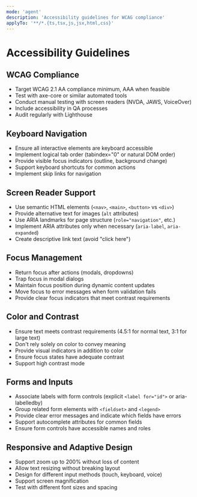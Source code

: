 ```yaml
---
mode: 'agent'
description: 'Accessibility guidelines for WCAG compliance'
applyTo: '**/*.{ts,tsx,js,jsx,html,css}'
---
```


# Accessibility Guidelines

## WCAG Compliance

- Target WCAG 2.1 AA compliance minimum, AAA when feasible
- Test with axe-core or similar automated tools
- Conduct manual testing with screen readers (NVDA, JAWS, VoiceOver)
- Include accessibility in QA processes
- Audit regularly with Lighthouse

## Keyboard Navigation

- Ensure all interactive elements are keyboard accessible
- Implement logical tab order (tabindex="0" or natural DOM order)
- Provide visible focus indicators (outline, background change)
- Support keyboard shortcuts for common actions
- Implement skip links for navigation

## Screen Reader Support

- Use semantic HTML elements (`<nav>`, `<main>`, `<button>` vs `<div>`)
- Provide alternative text for images (`alt` attributes)
- Use ARIA landmarks for page structure (`role="navigation"`, etc.)
- Implement ARIA attributes only when necessary (`aria-label`, `aria-expanded`)
- Create descriptive link text (avoid "click here")

## Focus Management

- Return focus after actions (modals, dropdowns)
- Trap focus in modal dialogs
- Maintain focus position during dynamic content updates
- Move focus to error messages when form validation fails
- Provide clear focus indicators that meet contrast requirements

## Color and Contrast

- Ensure text meets contrast requirements (4.5:1 for normal text, 3:1 for large text)
- Don't rely solely on color to convey meaning
- Provide visual indicators in addition to color
- Ensure focus states have adequate contrast
- Support high contrast mode

## Forms and Inputs

- Associate labels with form controls (explicit `<label for="id">` or aria-labelledby)
- Group related form elements with `<fieldset>` and `<legend>`
- Provide clear error messages and indicate which fields have errors
- Support autocomplete attributes for common fields
- Ensure form controls have accessible names and roles

## Responsive and Adaptive Design

- Support zoom up to 200% without loss of content
- Allow text resizing without breaking layout
- Design for different input methods (touch, keyboard, voice)
- Support screen magnification
- Test with different font sizes and spacing
